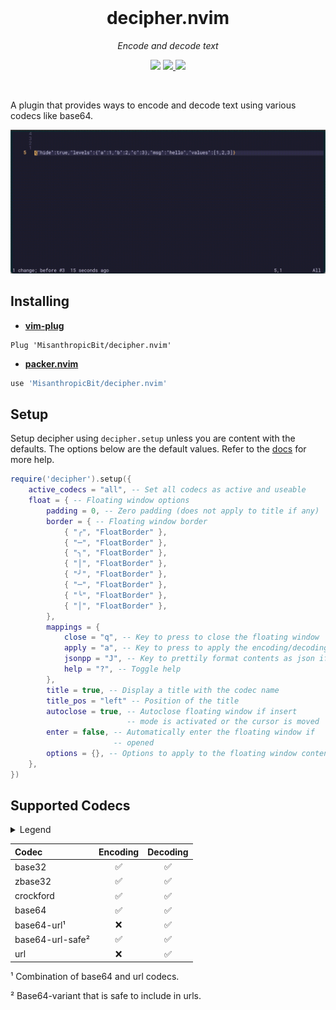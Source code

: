 <div align="center">
  <br />
  <h1>decipher.nvim</h1>
  <p><i>Encode and decode text</i></p>
  <p>
    <img src="https://img.shields.io/badge/version-0.1.0-blue?style=flat-square" />
    <a href="https://img.shields.io/github/actions/workflow/status/MisanthropicBit/decipher.nvim/ci.yml?branch=master&style=flat-square">
        <img src="https://img.shields.io/github/actions/workflow/status/MisanthropicBit/decipher.nvim/ci.yml?branch=master&style=flat-square" />
    </a>
    <a href="/LICENSE">
        <img src="https://img.shields.io/github/license/MisanthropicBit/decipher.nvim?style=flat-square" />
    </a>
  </p>
  <br />
</div>

A plugin that provides ways to encode and decode text using various codecs like
base64.

![demo](decipher-demo.gif)

## Installing

* **[vim-plug](https://github.com/junegunn/vim-plug)**

```vim
Plug 'MisanthropicBit/decipher.nvim'
```

* **[packer.nvim](https://github.com/wbthomason/packer.nvim)**

```lua
use 'MisanthropicBit/decipher.nvim'
```

## Setup

Setup decipher using `decipher.setup` unless you are content with the defaults.
The options below are the default values. Refer to the
[docs](doc/decipher.txt) for more help.

```lua
require('decipher').setup({
    active_codecs = "all", -- Set all codecs as active and useable
    float = { -- Floating window options
        padding = 0, -- Zero padding (does not apply to title if any)
        border = { -- Floating window border
            { "╭", "FloatBorder" },
            { "─", "FloatBorder" },
            { "╮", "FloatBorder" },
            { "│", "FloatBorder" },
            { "╯", "FloatBorder" },
            { "─", "FloatBorder" },
            { "╰", "FloatBorder" },
            { "│", "FloatBorder" },
        },
        mappings = {
            close = "q", -- Key to press to close the floating window
            apply = "a", -- Key to press to apply the encoding/decoding
            jsonpp = "J", -- Key to prettily format contents as json if possbile
            help = "?", -- Toggle help
        },
        title = true, -- Display a title with the codec name
        title_pos = "left" -- Position of the title
        autoclose = true, -- Autoclose floating window if insert
                          -- mode is activated or the cursor is moved
        enter = false, -- Automatically enter the floating window if
                       -- opened
        options = {}, -- Options to apply to the floating window contents
    },
})
```

## Supported Codecs

<details>
<summary>Legend</summary>

* ✅ = supported
* ❌ = not supported
* 🗓️ = planned
</details>

| Codec            | Encoding  | Decoding  |
| :--------------- | :-------: | :-------: |
| base32           | ✅        | ✅         |
| zbase32          | ✅        | ✅         |
| crockford        | ✅        | ✅         |
| base64           | ✅        | ✅         |
| base64-url¹      | ❌        | ✅         |
| base64-url-safe² | ✅        | ✅         |
| url              | ❌        | ✅         |

¹ Combination of base64 and url codecs.

² Base64-variant that is safe to include in urls.
